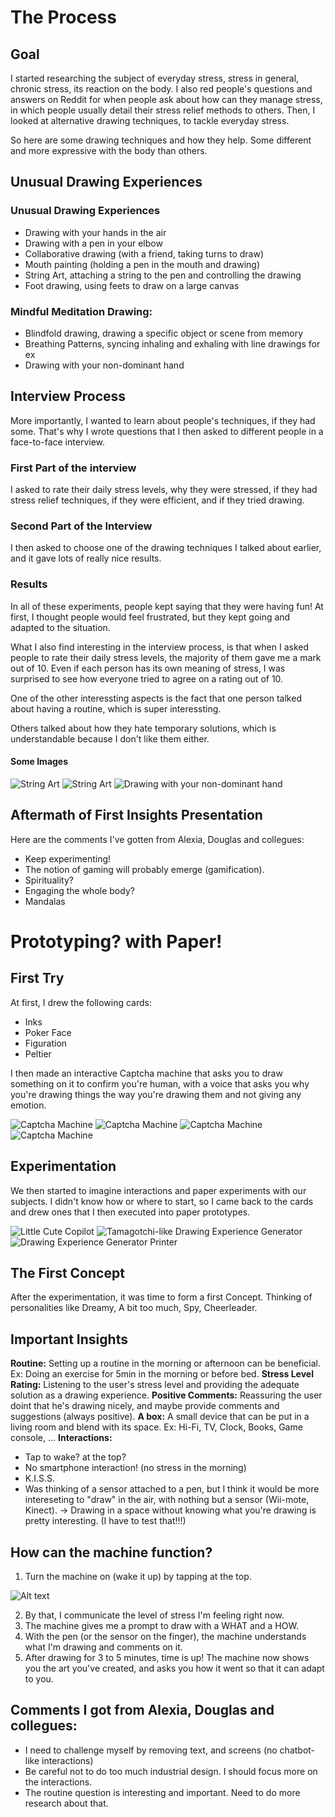 # The Process

## Goal
I started researching the subject of everyday stress, stress in general, chronic stress, its reaction on the body. I also red people's questions and answers on Reddit for when people ask about how can they manage stress, in which people usually detail their stress relief methods to others.
Then, I looked at alternative drawing techniques, to tackle everyday stress.

So here are some drawing techniques and how they help. Some different and more expressive with the body than others.

## Unusual Drawing Experiences
### Unusual Drawing Experiences
- Drawing with your hands in the air
- Drawing with a pen in your elbow
- Collaborative drawing (with a friend, taking turns to draw)
- Mouth painting (holding a pen in the mouth and drawing)
- String Art, attaching a string to the pen and controlling the drawing
- Foot drawing, using feets to draw on a large canvas

### Mindful Meditation Drawing:
- Blindfold drawing, drawing a specific object or scene from memory
- Breathing Patterns, syncing inhaling and exhaling with line drawings for ex
- Drawing with your non-dominant hand


## Interview Process
More importantly, I wanted to learn about people's techniques, if they had some. That's why I wrote questions that I then asked to different people in a face-to-face interview.

### First Part of the interview
I asked to rate their daily stress levels, why they were stressed, if they had stress relief techniques, if they were efficient, and if they tried drawing.

### Second Part of the Interview
I then asked to choose one of the drawing techniques I talked about earlier, and it gave lots of really nice results.

### Results
In all of these experiments, people kept saying that they were having fun! At first, I thought people would feel frustrated, but they kept going and adapted to the situation.

What I also find interesting in the interview process, is that when I asked people to rate their daily stress levels, the majority of them gave me a mark out of 10. Even if each person has its own meaning of stress, I was surprised to see how everyone tried to agree on a rating out of 10.

One of the other interessting aspects is the fact that one person talked about having a routine, which is super interessting.

Others talked about how they hate temporary solutions, which is understandable because I don't like them either.

#### Some Images
![String Art](/process/field-research/20231019_123334001_iOS.jpeg)
![String Art](/process/field-research/20231019_123512933_iOS.jpeg)
![Drawing with your non-dominant hand](/process/field-research/20231019_130830379_iOS.jpeg)


## Aftermath of First Insights Presentation
Here are the comments I've gotten from Alexia, Douglas and collegues:
- Keep experimenting!
- The notion of gaming will probably emerge (gamification).
- Spirituality?
- Engaging the whole body?
- Mandalas


# Prototyping? with Paper!
## First Try
At first, I drew the following cards:
- Inks
- Poker Face
- Figuration
- Peltier

I then made an interactive Captcha machine that asks you to draw something on it to confirm you're human, with a voice that asks you why you're drawing things the way you're drawing them and not giving any emotion.

![Captcha Machine](/process/paper-prototyping/20231025_130053381_iOS.jpeg)
![Captcha Machine](/process/paper-prototyping/20231025_130104790_iOS.jpeg)
![Captcha Machine](/process/paper-prototyping/20231025_130112993_iOS.jpeg)
![Captcha Machine](/process/paper-prototyping/20231025_130137430_iOS.jpeg)

## Experimentation
We then started to imagine interactions and paper experiments with our subjects. I didn't know how or where to start, so I came back to the cards and drew ones that I then executed into paper prototypes.

![Little Cute Copilot](/process/paper-prototyping/20231026_115851675_iOS.jpeg)
![Tamagotchi-like Drawing Experience Generator](/process/paper-prototyping/20231026_115932319_iOS.jpeg)
![Drawing Experience Generator Printer](/process/paper-prototyping/20231030_092805427_iOS.jpeg)

## The First Concept
After the experimentation, it was time to form a first Concept.
Thinking of personalities like Dreamy, A bit too much, Spy, Cheerleader.

## Important Insights
**Routine:** Setting up a routine in the morning or afternoon can be beneficial. Ex: Doing an exercise for 5min in the morning or before bed.
**Stress Level Rating:** Listening to the user's stress level and providing the adequate solution as a drawing experience.
**Positive Comments:** Reassuring the user doint that he's drawing nicely, and maybe provide comments and suggestions (always positive).
**A box:** A small device that can be put in a living room and blend with its space. Ex: Hi-Fi, TV, Clock, Books, Game console, ...
**Interactions:**
- Tap to wake? at the top?
- No smartphone interaction! (no stress in the morning)
- K.I.S.S.
- Was thinking of a sensor attached to a pen, but I think it would be more intereseting to "draw" in the air, with nothing but a sensor (Wii-mote, Kinect). -> Drawing in a space without knowing what you're drawing is pretty interesting. (I have to test that!!!)

## How can the machine function?
1. Turn the machine on (wake it up) by tapping at the top.

![Alt text](/process/paper-prototyping/20231030_092858617_iOS.jpeg)

2. By that, I communicate the level of stress I'm feeling right now.
3. The machine gives me a prompt to draw with a WHAT and a HOW.
4. With the pen (or the sensor on the finger), the machine understands what I'm drawing and comments on it.
5. After drawing for 3 to 5 minutes, time is up! The machine now shows you the art you've created, and asks you how it went so that it can adapt to you.

## Comments I got from Alexia, Douglas and collegues:
- I need to challenge myself by removing text, and screens (no chatbot-like interactions)
- Be careful not to do too much industrial design. I should focus more on the interactions.
- The routine question is interesting and important. Need to do more research about that.